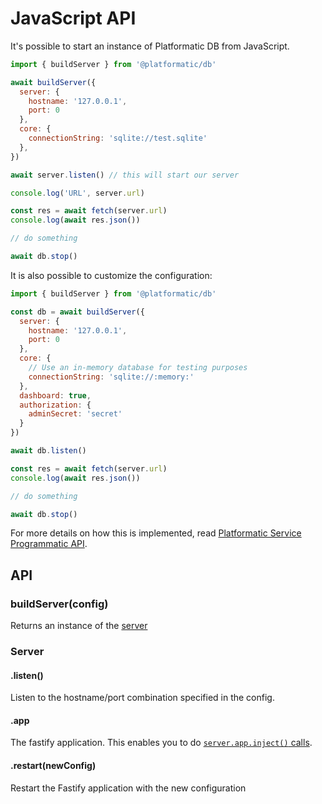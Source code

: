 # JavaScript API

It's possible to start an instance of Platformatic DB from JavaScript.

```js
import { buildServer } from '@platformatic/db'

await buildServer({
  server: {
    hostname: '127.0.0.1',
    port: 0
  },
  core: {
    connectionString: 'sqlite://test.sqlite'
  },
})

await server.listen() // this will start our server

console.log('URL', server.url)

const res = await fetch(server.url)
console.log(await res.json())

// do something

await db.stop()
```

It is also possible to customize the configuration:

```js
import { buildServer } from '@platformatic/db'

const db = await buildServer({
  server: {
    hostname: '127.0.0.1',
    port: 0
  },
  core: {
    // Use an in-memory database for testing purposes
    connectionString: 'sqlite://:memory:'
  },
  dashboard: true,
  authorization: {
    adminSecret: 'secret'
  }
})

await db.listen()

const res = await fetch(server.url)
console.log(await res.json())

// do something

await db.stop()
```

For more details on how this is implemented, read [Platformatic Service Programmatic API](/reference/service/programmatic.md).

## API

### buildServer(config)

Returns an instance of the [server](#Server)

### Server

#### .listen()

Listen to the hostname/port combination specified in the config.

#### .app

The fastify application.
This enables you to do [`server.app.inject()` calls](https://www.fastify.io/docs/latest/Guides/Testing/#benefits-of-using-fastifyinject).

#### .restart(newConfig)

Restart the Fastify application with the new configuration
